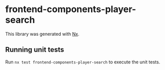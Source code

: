 # frontend-components-player-search

This library was generated with [Nx](https://nx.dev).

## Running unit tests

Run `nx test frontend-components-player-search` to execute the unit tests.
